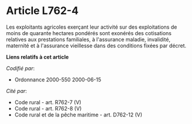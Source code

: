 # Article L762-4

Les exploitants agricoles exerçant leur activité sur des exploitations de moins de quarante hectares pondérés sont exonérés
des cotisations relatives aux prestations familiales, à l'assurance maladie, invalidité, maternité et à l'assurance
vieillesse dans des conditions fixées par décret.

**Liens relatifs à cet article**

_Codifié par_:

  - Ordonnance 2000-550 2000-06-15

_Cité par_:

  - Code rural - art. R762-7 (V)
  - Code rural - art. R762-8 (V)
  - Code rural et de la pêche maritime - art. D762-12 (V)
